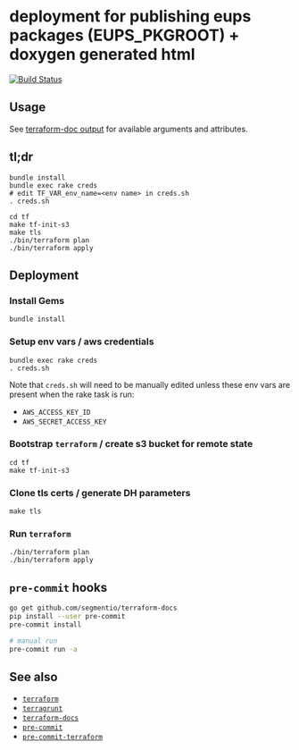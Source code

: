 deployment for publishing eups packages (EUPS_PKGROOT) + doxygen generated html
===

[![Build
Status](https://travis-ci.org/lsst-sqre/terraform-scipipe-publish.png)](https://travis-ci.org/lsst-sqre/terraform-scipipe-publish)

Usage
---

See [terraform-doc output](tf/README.md) for available arguments and
attributes.

tl;dr
---

    bundle install
    bundle exec rake creds
    # edit TF_VAR_env_name=<env name> in creds.sh
    . creds.sh

    cd tf
    make tf-init-s3
    make tls
    ./bin/terraform plan
    ./bin/terraform apply

Deployment
---

### Install Gems

    bundle install

### Setup env vars / aws credentials

    bundle exec rake creds
    . creds.sh

Note that `creds.sh` will need to be manually edited unless these env vars are
present when the rake task is run:

* `AWS_ACCESS_KEY_ID`
* `AWS_SECRET_ACCESS_KEY`

### Bootstrap `terraform` / create s3 bucket for remote state

    cd tf
    make tf-init-s3

### Clone tls certs / generate DH parameters

    make tls

### Run `terraform`

    ./bin/terraform plan
    ./bin/terraform apply

`pre-commit` hooks
---

```bash
go get github.com/segmentio/terraform-docs
pip install --user pre-commit
pre-commit install

# manual run
pre-commit run -a
```

See also
---

* [`terraform`](https://www.terraform.io/)
* [`terragrunt`](https://github.com/gruntwork-io/terragrunt)
* [`terraform-docs`](https://github.com/segmentio/terraform-docs)
* [`pre-commit`](https://github.com/pre-commit/pre-commit)
* [`pre-commit-terraform`](https://github.com/antonbabenko/pre-commit-terraform)
